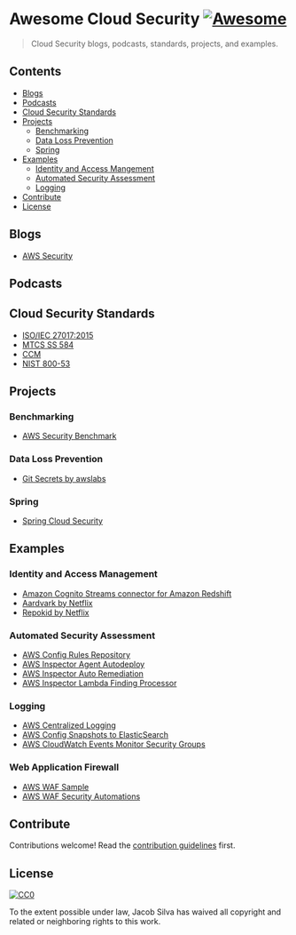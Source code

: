 # Awesome Cloud Security [![Awesome](https://cdn.rawgit.com/sindresorhus/awesome/d7305f38d29fed78fa85652e3a63e154dd8e8829/media/badge.svg)](https://github.com/sindresorhus/awesome)

> Cloud Security blogs, podcasts, standards, projects, and examples.


## Contents

* [Blogs](#blogs)
* [Podcasts](#podcasts)
* [Cloud Security Standards](#cloud-security-standards)
* [Projects](#projects)
  * [Benchmarking](#benchmarking)
  * [Data Loss Prevention](#data-loss-prevention)
  * [Spring](#spring)
* [Examples](#examples)
  * [Identity and Access Mangement](#identity-and-access-management)
  * [Automated Security Assessment](#automated-security-assessment)
  * [Logging](#logging)
* [Contribute](#contribute)
* [License](#license)

## Blogs

* [AWS Security](https://aws.amazon.com/blogs/security/)

## Podcasts

## Cloud Security Standards

* [ISO/IEC 27017:2015](https://www.iso.org/standard/43757.html)
* [MTCS SS 584](https://www.imda.gov.sg/industry-development/infrastructure/ict-standards-and-frameworks/mtcs-certification-scheme/multi-tier-cloud-security-certified-cloud-services)
* [CCM](https://cloudsecurityalliance.org/group/cloud-controls-matrix)
* [NIST 800-53](https://nvd.nist.gov/800-53)
## Projects

### Benchmarking

* [AWS Security Benchmark](https://github.com/awslabs/aws-security-benchmark)

### Data Loss Prevention

* [Git Secrets by awslabs](https://github.com/awslabs/git-secrets)

### Spring

* [Spring Cloud Security](https://github.com/dschadow/CloudSecurity)

## Examples

### Identity and Access Management

* [Amazon Cognito Streams connector for Amazon Redshift](https://github.com/awslabs/amazon-cognito-streams-sample)
* [Aardvark by Netflix](https://github.com/Netflix-Skunkworks/aardvark)
* [Repokid by Netflix](https://github.com/Netflix/Repokid)


### Automated Security Assessment

* [AWS Config Rules Repository](https://github.com/awslabs/aws-config-rules)
* [AWS Inspector Agent Autodeploy](https://github.com/awslabs/amazon-inspector-agent-autodeploy)
* [AWS Inspector Auto Remediation](https://github.com/awslabs/amazon-inspector-auto-remediate)
* [AWS Inspector Lambda Finding Processor](https://github.com/awslabs/amazon-inspector-finding-forwarder)

### Logging

* [AWS Centralized Logging](https://github.com/awslabs/aws-centralized-logging)
* [AWS Config Snapshots to ElasticSearch](https://github.com/awslabs/aws-config-to-elasticsearch)
* [AWS CloudWatch Events Monitor Security Groups](https://github.com/awslabs/cwe-monitor-secgrp)


### Web Application Firewall

* [AWS WAF Sample](https://github.com/awslabs/aws-waf-sample)
* [AWS WAF Security Automations](https://github.com/awslabs/aws-waf-security-automations)


## Contribute

Contributions welcome! Read the [contribution guidelines](contributing.md) first.


## License

[![CC0](http://mirrors.creativecommons.org/presskit/buttons/88x31/svg/cc-zero.svg)](http://creativecommons.org/publicdomain/zero/1.0)

To the extent possible under law, Jacob Silva has waived all copyright and
related or neighboring rights to this work.
